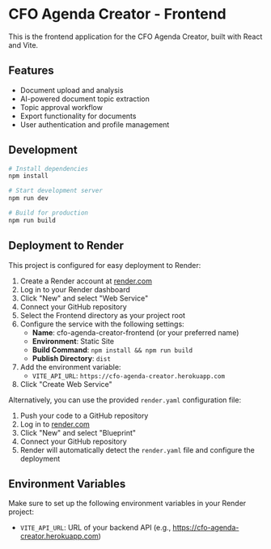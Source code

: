 # CFO Agenda Creator - Frontend

This is the frontend application for the CFO Agenda Creator, built with React and Vite.

## Features

- Document upload and analysis
- AI-powered document topic extraction
- Topic approval workflow
- Export functionality for documents
- User authentication and profile management

## Development

```bash
# Install dependencies
npm install

# Start development server
npm run dev

# Build for production
npm run build
```

## Deployment to Render

This project is configured for easy deployment to Render:

1. Create a Render account at [render.com](https://render.com)
2. Log in to your Render dashboard
3. Click "New" and select "Web Service"
4. Connect your GitHub repository
5. Select the Frontend directory as your project root
6. Configure the service with the following settings:
   - **Name**: cfo-agenda-creator-frontend (or your preferred name)
   - **Environment**: Static Site
   - **Build Command**: `npm install && npm run build`
   - **Publish Directory**: `dist`
7. Add the environment variable:
   - `VITE_API_URL`: `https://cfo-agenda-creator.herokuapp.com`
8. Click "Create Web Service"

Alternatively, you can use the provided `render.yaml` configuration file:

1. Push your code to a GitHub repository
2. Log in to [render.com](https://render.com)
3. Click "New" and select "Blueprint"
4. Connect your GitHub repository
5. Render will automatically detect the `render.yaml` file and configure the deployment

## Environment Variables

Make sure to set up the following environment variables in your Render project:

- `VITE_API_URL`: URL of your backend API (e.g., https://cfo-agenda-creator.herokuapp.com)
